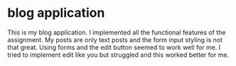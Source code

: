 # blog application

This is my blog application. I implemented all the functional features of the assignment. My posts
are only text posts and the form input styling is not that great. Using forms and the edit button seemed to work well for me. I tried to implement edit like you but struggled and this worked better for me.
